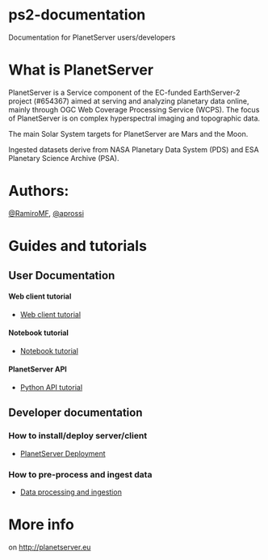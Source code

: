 # ps2-documentation
Documentation for PlanetServer users/developers



# What is PlanetServer

PlanetServer is a Service component of the EC-funded EarthServer-2 project (#654367) aimed at serving and analyzing planetary data online, mainly through OGC Web Coverage Processing Service (WCPS). The focus of PlanetServer is on complex hyperspectral imaging and topographic data.

The main Solar System targets for PlanetServer are Mars and the Moon.

Ingested datasets derive from NASA Planetary Data System (PDS) and ESA Planetary Science Archive (PSA).

# Authors:

[@RamiroMF](https://github.com/ramiromf), [@aprossi](https://github.com/aprossi)

# Guides and tutorials

## User Documentation

#### Web client tutorial

* [Web client tutorial](user_documentation/webclient_tutorial.md)

#### Notebook tutorial

* [Notebook tutorial](user_documentation/notebook_tutorial.md)

#### PlanetServer API

* [Python API tutorial](user_documentation/python_API_tutorial.md)

## Developer documentation

### How to install/deploy server/client

* [PlanetServer Deployment](developer_documentation/architecture.md)

### How to pre-process and ingest data

* [Data processing and ingestion](developer_documentation/preprocessing_and_ingestion.md)

# More info

on http://planetserver.eu
